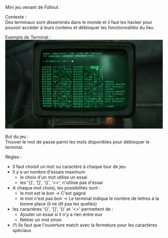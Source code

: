 Mini jeu venant de *Fallout*.

Contexte :
<br>
Des terminaux sont disseminés dans le monde et il faut les hacker pour pouvoir accéder à leurs contenu et
débloquer les fonctionnalités du lieu.


Exemple de Terminal :
<img src="TerminalImage.jpg">

But du jeu :
<br>
Trouver le mot de passe parmi les mots disponibles pour débloquer le terminal.

Règles :
- Il faut choisit un mot ou caractère à chaque tour de jeu
- Il y a un nombre d'essais maximum
    - le choix d'un mot utilise un essai
    - les '{}', '[]', '()', '<>', n'utilise pas d'essai
- A chaque mot choisi, les possibilités sont :
    - le mot est le bon -> C'est gagné
    - le mot n'est pas bon -> Le terminal indique le nombre de lettres à la bonne place (il ne dit pas les quelles)
- les caractères '{}', '[]', '()' et '<>' permettent de : 
    - Ajouter un essai si il n'y a rien entre eux
    - Retirer un mot sinon
- /!\ Ils faut que l'ouverture match avec la fermeture pour les caractères spéciaux
  